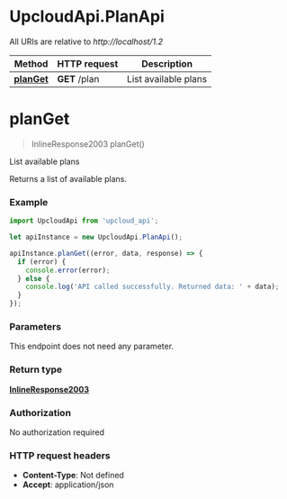 # UpcloudApi.PlanApi

All URIs are relative to *http://localhost/1.2*

Method | HTTP request | Description
------------- | ------------- | -------------
[**planGet**](PlanApi.md#planGet) | **GET** /plan | List available plans


<a name="planGet"></a>
# **planGet**
> InlineResponse2003 planGet()

List available plans

Returns a list of available plans.

### Example
```javascript
import UpcloudApi from 'upcloud_api';

let apiInstance = new UpcloudApi.PlanApi();

apiInstance.planGet((error, data, response) => {
  if (error) {
    console.error(error);
  } else {
    console.log('API called successfully. Returned data: ' + data);
  }
});
```

### Parameters
This endpoint does not need any parameter.

### Return type

[**InlineResponse2003**](InlineResponse2003.md)

### Authorization

No authorization required

### HTTP request headers

 - **Content-Type**: Not defined
 - **Accept**: application/json

